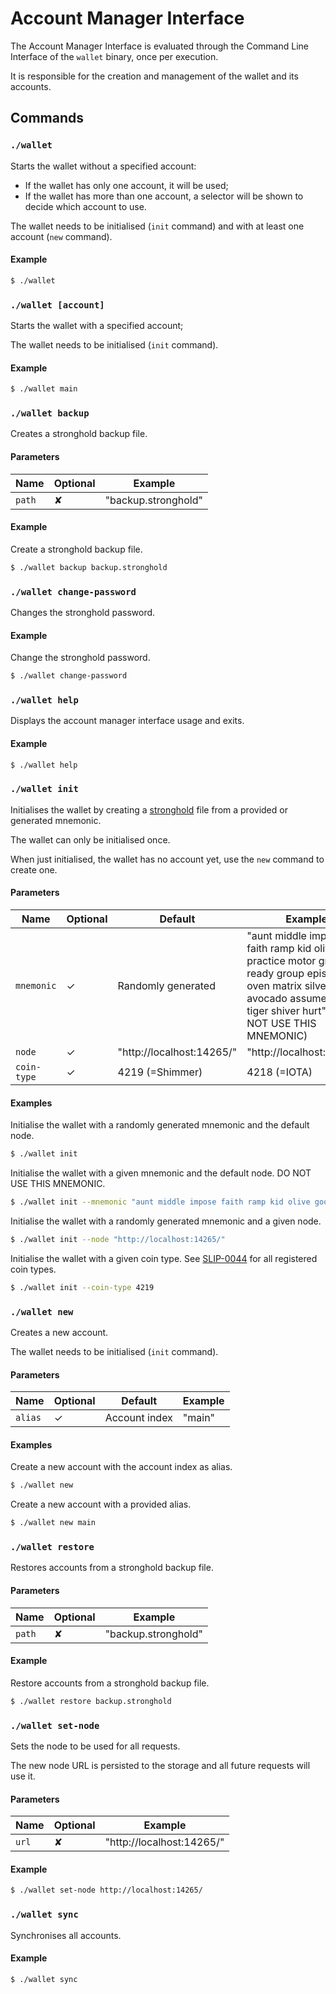 # Account Manager Interface

The Account Manager Interface is evaluated through the Command Line Interface of the `wallet` binary, once per
execution.

It is responsible for the creation and management of the wallet and its accounts.

## Commands

### `./wallet`

Starts the wallet without a specified account:
- If the wallet has only one account, it will be used;
- If the wallet has more than one account, a selector will be shown to decide which account to use.

The wallet needs to be initialised (`init` command) and with at least one account (`new` command).

#### Example

```sh
$ ./wallet
```

### `./wallet [account]`

Starts the wallet with a specified account;

The wallet needs to be initialised (`init` command).

#### Example

```sh
$ ./wallet main
```

### `./wallet backup`

Creates a stronghold backup file.

#### Parameters

| Name    | Optional  | Example              |
| ------- | --------- | -------------------- |
| `path`  | ✘         | "backup.stronghold"  |

#### Example

Create a stronghold backup file.
```sh
$ ./wallet backup backup.stronghold
```

### `./wallet change-password`

Changes the stronghold password.

#### Example

Change the stronghold password.
```sh
$ ./wallet change-password
```

### `./wallet help`

Displays the account manager interface usage and exits.

#### Example

```sh
$ ./wallet help
```

### `./wallet init`

Initialises the wallet by creating a [stronghold](https://github.com/iotaledger/stronghold.rs) file from a provided or generated mnemonic.

The wallet can only be initialised once.

When just initialised, the wallet has no account yet, use the `new` command to create one.

#### Parameters

| Name        | Optional    | Default                      | Example                                                                                                                                                                              |
| ----------- | ----------- |----------------------------- | ------------------------------------------------------------------------------------------------------------------------------------------------------------------------------------ |
| `mnemonic`  | ✓           | Randomly generated           | "aunt middle impose faith ramp kid olive good practice motor grab ready group episode oven matrix silver rhythm avocado assume humble tiger shiver hurt" (DO NOT USE THIS MNEMONIC)  |
| `node`      | ✓           | "http://localhost:14265/"    | "http://localhost:14265/"                                                                                                                                                            |
| `coin-type` | ✓           | 4219 (=Shimmer)              | 4218 (=IOTA)                                                                                                                                                                         |

#### Examples

Initialise the wallet with a randomly generated mnemonic and the default node.
```sh
$ ./wallet init
```

Initialise the wallet with a given mnemonic and the default node.
DO NOT USE THIS MNEMONIC.
```sh
$ ./wallet init --mnemonic "aunt middle impose faith ramp kid olive good practice motor grab ready group episode oven matrix silver rhythm avocado assume humble tiger shiver hurt"
```

Initialise the wallet with a randomly generated mnemonic and a given node.
```sh
$ ./wallet init --node "http://localhost:14265/"
```

Initialise the wallet with a given coin type.
See [SLIP-0044](https://github.com/satoshilabs/slips/blob/master/slip-0044.md) for all registered coin types.
```sh
$ ./wallet init --coin-type 4219
```

### `./wallet new`

Creates a new account.

The wallet needs to be initialised (`init` command).

#### Parameters

| Name    | Optional  | Default       | Example |
| ------- | --------- | ------------- | ------- |
| `alias` | ✓         | Account index | "main"  |

#### Examples

Create a new account with the account index as alias.
```sh
$ ./wallet new
```

Create a new account with a provided alias.
```sh
$ ./wallet new main
```

### `./wallet restore`

Restores accounts from a stronghold backup file.

#### Parameters

| Name    | Optional  | Example              |
| ------- | --------- | -------------------- |
| `path`  | ✘         | "backup.stronghold"  |

#### Example

Restore accounts from a stronghold backup file.
```sh
$ ./wallet restore backup.stronghold
```

### `./wallet set-node`

Sets the node to be used for all requests.

The new node URL is persisted to the storage and all future requests will use it.

#### Parameters

| Name  | Optional  | Example                   |
| ----- | --------- | ------------------------- |
| `url` | ✘         | "http://localhost:14265/" |

#### Example

```sh
$ ./wallet set-node http://localhost:14265/
```

### `./wallet sync`

Synchronises all accounts.

#### Example

```sh
$ ./wallet sync
```
